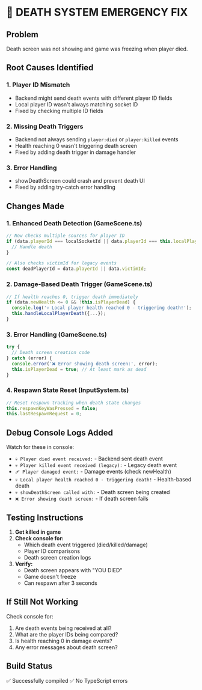 # 🚨 DEATH SYSTEM EMERGENCY FIX

## Problem
Death screen was not showing and game was freezing when player died.

## Root Causes Identified

### 1. **Player ID Mismatch**
- Backend might send death events with different player ID fields
- Local player ID wasn't always matching socket ID
- Fixed by checking multiple ID fields

### 2. **Missing Death Triggers**
- Backend not always sending `player:died` or `player:killed` events
- Health reaching 0 wasn't triggering death screen
- Fixed by adding death trigger in damage handler

### 3. **Error Handling**
- showDeathScreen could crash and prevent death UI
- Fixed by adding try-catch error handling

## Changes Made

### 1. **Enhanced Death Detection** (GameScene.ts)
```typescript
// Now checks multiple sources for player ID
if (data.playerId === localSocketId || data.playerId === this.localPlayerId) {
  // Handle death
}

// Also checks victimId for legacy events
const deadPlayerId = data.playerId || data.victimId;
```

### 2. **Damage-Based Death Trigger** (GameScene.ts)
```typescript
// If health reaches 0, trigger death immediately
if (data.newHealth <= 0 && !this.isPlayerDead) {
  console.log('💀 Local player health reached 0 - triggering death!');
  this.handleLocalPlayerDeath({...});
}
```

### 3. **Error Handling** (GameScene.ts)
```typescript
try {
  // Death screen creation code
} catch (error) {
  console.error('❌ Error showing death screen:', error);
  this.isPlayerDead = true; // At least mark as dead
}
```

### 4. **Respawn State Reset** (InputSystem.ts)
```typescript
// Reset respawn tracking when death state changes
this.respawnKeyWasPressed = false;
this.lastRespawnRequest = 0;
```

## Debug Console Logs Added

Watch for these in console:
- `💀 Player died event received:` - Backend sent death event
- `💀 Player killed event received (legacy):` - Legacy death event
- `🩹 Player damaged event:` - Damage events (check newHealth)
- `💀 Local player health reached 0 - triggering death!` - Health-based death
- `💀 showDeathScreen called with:` - Death screen being created
- `❌ Error showing death screen:` - If death screen fails

## Testing Instructions

1. **Get killed in game**
2. **Check console for:**
   - Which death event triggered (died/killed/damage)
   - Player ID comparisons
   - Death screen creation logs
3. **Verify:**
   - Death screen appears with "YOU DIED"
   - Game doesn't freeze
   - Can respawn after 3 seconds

## If Still Not Working

Check console for:
1. Are death events being received at all?
2. What are the player IDs being compared?
3. Is health reaching 0 in damage events?
4. Any error messages about death screen?

## Build Status
✅ Successfully compiled
✅ No TypeScript errors
